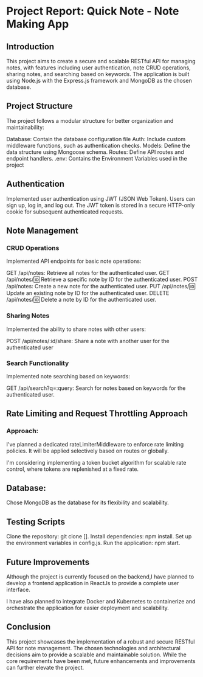 # Project Report: Quick Note - Note Making App

## Introduction

This project aims to create a secure and scalable RESTful API for managing notes, with features including user authentication, note CRUD operations, sharing notes, and searching based on keywords. The application is built using Node.js with the Express.js framework and MongoDB as the chosen database.

## Project Structure

The project follows a modular structure for better organization and maintainability:

Database: Contain the database configuration file 
Auth: Include custom middleware functions, such as authentication checks.
Models: Define the data structure using Mongoose schema.
Routes: Define API routes and endpoint handlers.
.env: Contains the Environment Variables used in the project

## Authentication

Implemented user authentication using JWT (JSON Web Token). Users can sign up, log in, and log out. The JWT token is stored in a secure HTTP-only cookie for subsequent authenticated requests.

## Note Management

### CRUD Operations

Implemented API endpoints for basic note operations:

GET /api/notes: Retrieve all notes for the authenticated user.
GET /api/notes/:id: Retrieve a specific note by ID for the authenticated user.
POST /api/notes: Create a new note for the authenticated user.
PUT /api/notes/:id: Update an existing note by ID for the authenticated user.
DELETE /api/notes/:id: Delete a note by ID for the authenticated user.

### Sharing Notes

Implemented the ability to share notes with other users:

POST /api/notes/:id/share: Share a note with another user for the authenticated user

### Search Functionality

Implemented note searching based on keywords:

GET /api/search?q=:query: Search for notes based on keywords for the authenticated user.

## Rate Limiting and Request Throttling Approach

### Approach: 
I've planned a dedicated rateLimiterMiddleware to enforce rate limiting policies. It will be applied selectively based on routes or globally.

I'm considering implementing a token bucket algorithm for scalable rate control, where tokens are replenished at a fixed rate.

## Database: 

Chose MongoDB as the database for its flexibility and scalability.

## Testing Scripts

Clone the repository: git clone [].
Install dependencies: npm install.
Set up the environment variables in config.js.
Run the application: npm start.

## Future Improvements

Although the project is currently focused on the backend,I have planned to develop a frontend application in ReactJs to provide a complete user interface.

I have also planned to integrate Docker and Kubernetes to containerize and orchestrate the application for easier deployment and scalability.

## Conclusion

This project showcases the implementation of a robust and secure RESTful API for note management. 
The chosen technologies and architectural decisions aim to provide a scalable and maintainable solution. 
While the core requirements have been met, future enhancements and improvements can further elevate the project.
